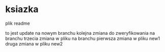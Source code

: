# ksiazka
plik readme 

to jest update na nowym branchu
kolejna zmiana do zweryfikowania na branchu
trzecia zmiana w pliku na branchu
pierwsza zmiana w pliku new1
druga zmiana w pliku new2